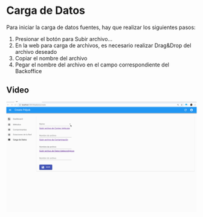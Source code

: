 # Carga de Datos

Para iniciar la carga de datos fuentes, hay que realizar los siguientes pasos:

1. Presionar el botón para Subir archivo...
2. En la web para carga de archivos, es necesario realizar Drag&Drop del archivo deseado
3. Copiar el nombre del archivo
4. Pegar el nombre del archivo en el campo correspondiente del Backoffice

## Video

![Carga de archivo](_images/ejemplocargadedatos.gif)

